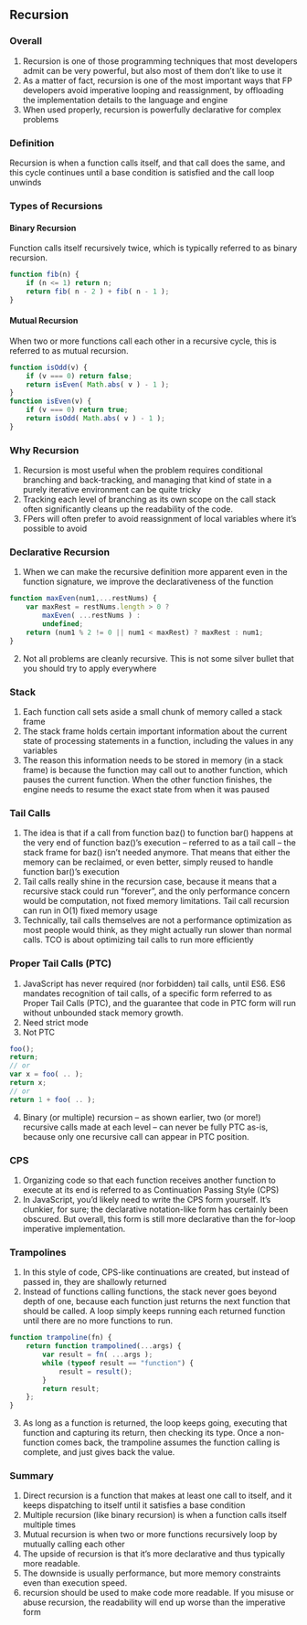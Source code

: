 <!--
 * @Author: your name
 * @Date: 2020-07-03 19:43:22
 * @LastEditTime: 2020-07-06 20:33:55
 * @LastEditors: Please set LastEditors
 * @Description: In User Settings Edit
 * @FilePath: /functional-light-javascript-study-notes/CH08/README.md
--> 

## Recursion

### Overall
1. Recursion is one of those programming techniques that most developers admit can be very powerful, but also most of them don’t like to use it
2. As a matter of fact, recursion is one of the most important ways that FP developers avoid imperative looping and reassignment, by offloading the implementation details to the language and engine
3. When used properly, recursion is powerfully declarative for complex problems

### Definition
Recursion is when a function calls itself, and that call does the same, and this cycle
continues until a base condition is satisfied and the call loop unwinds

### Types of Recursions

#### Binary Recursion
Function calls itself recursively twice, which is typically referred to as binary recursion.
~~~javascript
function fib(n) {
    if (n <= 1) return n;
    return fib( n - 2 ) + fib( n - 1 );
}
~~~

#### Mutual Recursion
When two or more functions call each other in a recursive cycle, this is referred to as mutual recursion.
~~~javascript
function isOdd(v) {
    if (v === 0) return false;
    return isEven( Math.abs( v ) - 1 );
}
function isEven(v) {
    if (v === 0) return true;
    return isOdd( Math.abs( v ) - 1 );
}
~~~

### Why Recursion
1. Recursion is most useful when the problem requires conditional branching and back-tracking, and managing that kind of state in a purely iterative environment can be quite tricky
2. Tracking each level of branching as its own scope on the call stack often significantly cleans up the readability of the code.
3. FPers will often prefer to avoid reassignment of local variables where it’s possible to avoid

### Declarative Recursion
1. When we can make the recursive definition more apparent even in the function signature, we improve the declarativeness of the function
~~~javascript
function maxEven(num1,...restNums) {
    var maxRest = restNums.length > 0 ?
        maxEven( ...restNums ) :
        undefined;
    return (num1 % 2 != 0 || num1 < maxRest) ? maxRest : num1;
}
~~~
2. Not all problems are cleanly recursive. This is not some silver bullet that you should try to apply everywhere

### Stack
1. Each function call sets aside a small chunk of memory called a stack frame
2. The stack frame holds certain important information about the current state of processing statements in a function, including the values in any variables
3. The reason this information needs to be stored in memory (in a stack frame) is because the function may call out to another function, which pauses the current function. When the
other function finishes, the engine needs to resume the exact state from when it was paused

### Tail Calls
1. The idea is that if a call from function baz() to function bar() happens at the very end of function baz()’s execution – referred to as a tail call – the stack frame for
baz() isn’t needed anymore. That means that either the memory can be reclaimed, or even better, simply reused to handle function bar()’s execution
2. Tail calls really shine in the recursion case, because it means that a recursive stack could run “forever”, and the only performance concern would be computation, not fixed memory limitations. Tail call recursion can run in O(1) fixed memory usage
3. Technically, tail calls themselves are not a performance optimization as most people would think, as they might actually run slower than normal calls. TCO is about optimizing tail calls to run more efficiently

### Proper Tail Calls (PTC)
1. JavaScript has never required (nor forbidden) tail calls, until ES6. ES6 mandates recognition of tail calls, of a specific form referred to as Proper Tail Calls (PTC),
and the guarantee that code in PTC form will run without unbounded stack memory growth.
2. Need strict mode
3. Not PTC
~~~javascript
foo();
return;
// or
var x = foo( .. );
return x;
// or
return 1 + foo( .. );
~~~
4. Binary (or multiple) recursion – as shown earlier, two (or more!) recursive calls made at each level – can never be fully PTC as-is, because only one recursive call can appear
in PTC position.

### CPS
1. Organizing code so that each function receives another function to execute at its end is referred to as Continuation Passing Style (CPS)
2. In JavaScript, you’d likely need to write the CPS form yourself. It’s clunkier, for sure; the declarative notation-like form has certainly been obscured. But overall, this form
is still more declarative than the for-loop imperative implementation.

### Trampolines
1. In this style of code, CPS-like continuations are created, but instead of passed in, they are shallowly returned
2. Instead of functions calling functions, the stack never goes beyond depth of one, because each function just returns the next function that should be called. A loop
simply keeps running each returned function until there are no more functions to run.
~~~javascript
function trampoline(fn) {
    return function trampolined(...args) {
        var result = fn( ...args );
        while (typeof result == "function") {
            result = result();
        }
        return result;
    };
}
~~~
3. As long as a function is returned, the loop keeps going, executing that function and capturing its return, then checking its type. Once a non-function comes back, the
trampoline assumes the function calling is complete, and just gives back the value.

### Summary
1. Direct recursion is a function that makes at least one call to itself, and it keeps dispatching to itself until it satisfies a base condition
2. Multiple recursion (like binary recursion) is when a function calls itself multiple times
3. Mutual recursion is when two or more functions recursively loop by mutually calling each other
4. The upside of recursion is that it’s more declarative and thus typically more readable.
5. The downside is usually performance, but more memory constraints even than execution speed.
6. recursion should be used to make code more readable. If you misuse or abuse recursion, the readability will end up worse than the imperative form